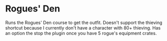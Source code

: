 # Rogues' Den

Runs the Rogues' Den course to get the outfit. Doesn't support the thieving shortcut because
I currently don't have a character with 80+ thieving. Has an option the stop the plugin once you have
5 rogue's equipment crates.